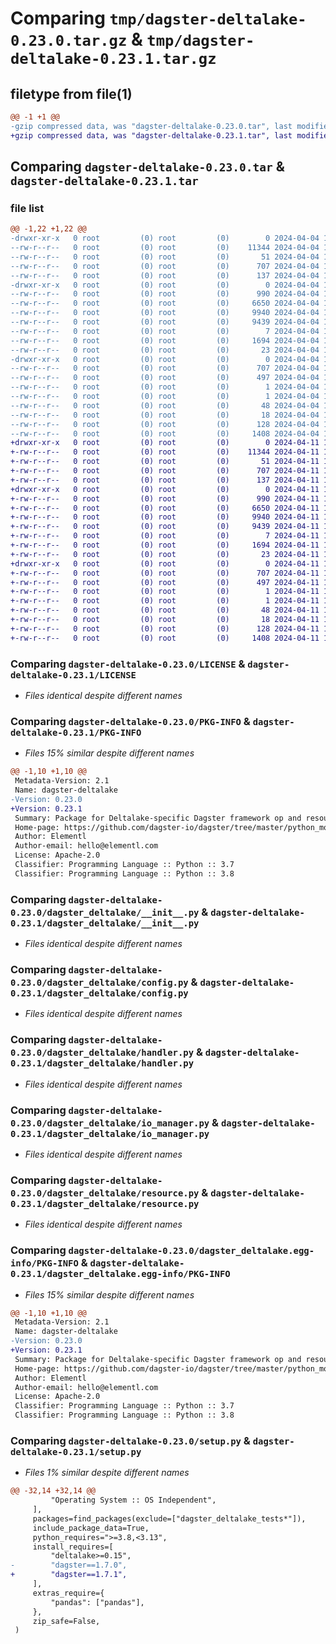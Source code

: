 # Comparing `tmp/dagster-deltalake-0.23.0.tar.gz` & `tmp/dagster-deltalake-0.23.1.tar.gz`

## filetype from file(1)

```diff
@@ -1 +1 @@
-gzip compressed data, was "dagster-deltalake-0.23.0.tar", last modified: Thu Apr  4 19:51:36 2024, max compression
+gzip compressed data, was "dagster-deltalake-0.23.1.tar", last modified: Thu Apr 11 18:11:29 2024, max compression
```

## Comparing `dagster-deltalake-0.23.0.tar` & `dagster-deltalake-0.23.1.tar`

### file list

```diff
@@ -1,22 +1,22 @@
-drwxr-xr-x   0 root         (0) root         (0)        0 2024-04-04 19:51:36.030492 dagster-deltalake-0.23.0/
--rw-r--r--   0 root         (0) root         (0)    11344 2024-04-04 19:44:08.000000 dagster-deltalake-0.23.0/LICENSE
--rw-r--r--   0 root         (0) root         (0)       51 2024-04-04 19:44:08.000000 dagster-deltalake-0.23.0/MANIFEST.in
--rw-r--r--   0 root         (0) root         (0)      707 2024-04-04 19:51:36.030492 dagster-deltalake-0.23.0/PKG-INFO
--rw-r--r--   0 root         (0) root         (0)      137 2024-04-04 19:44:08.000000 dagster-deltalake-0.23.0/README.md
-drwxr-xr-x   0 root         (0) root         (0)        0 2024-04-04 19:51:36.030492 dagster-deltalake-0.23.0/dagster_deltalake/
--rw-r--r--   0 root         (0) root         (0)      990 2024-04-04 19:44:08.000000 dagster-deltalake-0.23.0/dagster_deltalake/__init__.py
--rw-r--r--   0 root         (0) root         (0)     6650 2024-04-04 19:44:08.000000 dagster-deltalake-0.23.0/dagster_deltalake/config.py
--rw-r--r--   0 root         (0) root         (0)     9940 2024-04-04 19:44:08.000000 dagster-deltalake-0.23.0/dagster_deltalake/handler.py
--rw-r--r--   0 root         (0) root         (0)     9439 2024-04-04 19:44:08.000000 dagster-deltalake-0.23.0/dagster_deltalake/io_manager.py
--rw-r--r--   0 root         (0) root         (0)        7 2024-04-04 19:44:08.000000 dagster-deltalake-0.23.0/dagster_deltalake/py.typed
--rw-r--r--   0 root         (0) root         (0)     1694 2024-04-04 19:44:08.000000 dagster-deltalake-0.23.0/dagster_deltalake/resource.py
--rw-r--r--   0 root         (0) root         (0)       23 2024-04-04 19:44:08.000000 dagster-deltalake-0.23.0/dagster_deltalake/version.py
-drwxr-xr-x   0 root         (0) root         (0)        0 2024-04-04 19:51:36.030492 dagster-deltalake-0.23.0/dagster_deltalake.egg-info/
--rw-r--r--   0 root         (0) root         (0)      707 2024-04-04 19:51:35.000000 dagster-deltalake-0.23.0/dagster_deltalake.egg-info/PKG-INFO
--rw-r--r--   0 root         (0) root         (0)      497 2024-04-04 19:51:35.000000 dagster-deltalake-0.23.0/dagster_deltalake.egg-info/SOURCES.txt
--rw-r--r--   0 root         (0) root         (0)        1 2024-04-04 19:51:35.000000 dagster-deltalake-0.23.0/dagster_deltalake.egg-info/dependency_links.txt
--rw-r--r--   0 root         (0) root         (0)        1 2024-04-04 19:51:35.000000 dagster-deltalake-0.23.0/dagster_deltalake.egg-info/not-zip-safe
--rw-r--r--   0 root         (0) root         (0)       48 2024-04-04 19:51:35.000000 dagster-deltalake-0.23.0/dagster_deltalake.egg-info/requires.txt
--rw-r--r--   0 root         (0) root         (0)       18 2024-04-04 19:51:35.000000 dagster-deltalake-0.23.0/dagster_deltalake.egg-info/top_level.txt
--rw-r--r--   0 root         (0) root         (0)      128 2024-04-04 19:51:36.030492 dagster-deltalake-0.23.0/setup.cfg
--rw-r--r--   0 root         (0) root         (0)     1408 2024-04-04 19:44:08.000000 dagster-deltalake-0.23.0/setup.py
+drwxr-xr-x   0 root         (0) root         (0)        0 2024-04-11 18:11:29.504929 dagster-deltalake-0.23.1/
+-rw-r--r--   0 root         (0) root         (0)    11344 2024-04-11 18:04:20.000000 dagster-deltalake-0.23.1/LICENSE
+-rw-r--r--   0 root         (0) root         (0)       51 2024-04-11 18:04:20.000000 dagster-deltalake-0.23.1/MANIFEST.in
+-rw-r--r--   0 root         (0) root         (0)      707 2024-04-11 18:11:29.504929 dagster-deltalake-0.23.1/PKG-INFO
+-rw-r--r--   0 root         (0) root         (0)      137 2024-04-11 18:04:20.000000 dagster-deltalake-0.23.1/README.md
+drwxr-xr-x   0 root         (0) root         (0)        0 2024-04-11 18:11:29.500929 dagster-deltalake-0.23.1/dagster_deltalake/
+-rw-r--r--   0 root         (0) root         (0)      990 2024-04-11 18:04:20.000000 dagster-deltalake-0.23.1/dagster_deltalake/__init__.py
+-rw-r--r--   0 root         (0) root         (0)     6650 2024-04-11 18:04:20.000000 dagster-deltalake-0.23.1/dagster_deltalake/config.py
+-rw-r--r--   0 root         (0) root         (0)     9940 2024-04-11 18:04:20.000000 dagster-deltalake-0.23.1/dagster_deltalake/handler.py
+-rw-r--r--   0 root         (0) root         (0)     9439 2024-04-11 18:04:20.000000 dagster-deltalake-0.23.1/dagster_deltalake/io_manager.py
+-rw-r--r--   0 root         (0) root         (0)        7 2024-04-11 18:04:20.000000 dagster-deltalake-0.23.1/dagster_deltalake/py.typed
+-rw-r--r--   0 root         (0) root         (0)     1694 2024-04-11 18:04:20.000000 dagster-deltalake-0.23.1/dagster_deltalake/resource.py
+-rw-r--r--   0 root         (0) root         (0)       23 2024-04-11 18:04:20.000000 dagster-deltalake-0.23.1/dagster_deltalake/version.py
+drwxr-xr-x   0 root         (0) root         (0)        0 2024-04-11 18:11:29.504929 dagster-deltalake-0.23.1/dagster_deltalake.egg-info/
+-rw-r--r--   0 root         (0) root         (0)      707 2024-04-11 18:11:29.000000 dagster-deltalake-0.23.1/dagster_deltalake.egg-info/PKG-INFO
+-rw-r--r--   0 root         (0) root         (0)      497 2024-04-11 18:11:29.000000 dagster-deltalake-0.23.1/dagster_deltalake.egg-info/SOURCES.txt
+-rw-r--r--   0 root         (0) root         (0)        1 2024-04-11 18:11:29.000000 dagster-deltalake-0.23.1/dagster_deltalake.egg-info/dependency_links.txt
+-rw-r--r--   0 root         (0) root         (0)        1 2024-04-11 18:11:29.000000 dagster-deltalake-0.23.1/dagster_deltalake.egg-info/not-zip-safe
+-rw-r--r--   0 root         (0) root         (0)       48 2024-04-11 18:11:29.000000 dagster-deltalake-0.23.1/dagster_deltalake.egg-info/requires.txt
+-rw-r--r--   0 root         (0) root         (0)       18 2024-04-11 18:11:29.000000 dagster-deltalake-0.23.1/dagster_deltalake.egg-info/top_level.txt
+-rw-r--r--   0 root         (0) root         (0)      128 2024-04-11 18:11:29.504929 dagster-deltalake-0.23.1/setup.cfg
+-rw-r--r--   0 root         (0) root         (0)     1408 2024-04-11 18:04:20.000000 dagster-deltalake-0.23.1/setup.py
```

### Comparing `dagster-deltalake-0.23.0/LICENSE` & `dagster-deltalake-0.23.1/LICENSE`

 * *Files identical despite different names*

### Comparing `dagster-deltalake-0.23.0/PKG-INFO` & `dagster-deltalake-0.23.1/PKG-INFO`

 * *Files 15% similar despite different names*

```diff
@@ -1,10 +1,10 @@
 Metadata-Version: 2.1
 Name: dagster-deltalake
-Version: 0.23.0
+Version: 0.23.1
 Summary: Package for Deltalake-specific Dagster framework op and resource components.
 Home-page: https://github.com/dagster-io/dagster/tree/master/python_modules/libraries/dagster-deltalake
 Author: Elementl
 Author-email: hello@elementl.com
 License: Apache-2.0
 Classifier: Programming Language :: Python :: 3.7
 Classifier: Programming Language :: Python :: 3.8
```

### Comparing `dagster-deltalake-0.23.0/dagster_deltalake/__init__.py` & `dagster-deltalake-0.23.1/dagster_deltalake/__init__.py`

 * *Files identical despite different names*

### Comparing `dagster-deltalake-0.23.0/dagster_deltalake/config.py` & `dagster-deltalake-0.23.1/dagster_deltalake/config.py`

 * *Files identical despite different names*

### Comparing `dagster-deltalake-0.23.0/dagster_deltalake/handler.py` & `dagster-deltalake-0.23.1/dagster_deltalake/handler.py`

 * *Files identical despite different names*

### Comparing `dagster-deltalake-0.23.0/dagster_deltalake/io_manager.py` & `dagster-deltalake-0.23.1/dagster_deltalake/io_manager.py`

 * *Files identical despite different names*

### Comparing `dagster-deltalake-0.23.0/dagster_deltalake/resource.py` & `dagster-deltalake-0.23.1/dagster_deltalake/resource.py`

 * *Files identical despite different names*

### Comparing `dagster-deltalake-0.23.0/dagster_deltalake.egg-info/PKG-INFO` & `dagster-deltalake-0.23.1/dagster_deltalake.egg-info/PKG-INFO`

 * *Files 15% similar despite different names*

```diff
@@ -1,10 +1,10 @@
 Metadata-Version: 2.1
 Name: dagster-deltalake
-Version: 0.23.0
+Version: 0.23.1
 Summary: Package for Deltalake-specific Dagster framework op and resource components.
 Home-page: https://github.com/dagster-io/dagster/tree/master/python_modules/libraries/dagster-deltalake
 Author: Elementl
 Author-email: hello@elementl.com
 License: Apache-2.0
 Classifier: Programming Language :: Python :: 3.7
 Classifier: Programming Language :: Python :: 3.8
```

### Comparing `dagster-deltalake-0.23.0/setup.py` & `dagster-deltalake-0.23.1/setup.py`

 * *Files 1% similar despite different names*

```diff
@@ -32,14 +32,14 @@
         "Operating System :: OS Independent",
     ],
     packages=find_packages(exclude=["dagster_deltalake_tests*"]),
     include_package_data=True,
     python_requires=">=3.8,<3.13",
     install_requires=[
         "deltalake>=0.15",
-        "dagster==1.7.0",
+        "dagster==1.7.1",
     ],
     extras_require={
         "pandas": ["pandas"],
     },
     zip_safe=False,
 )
```

